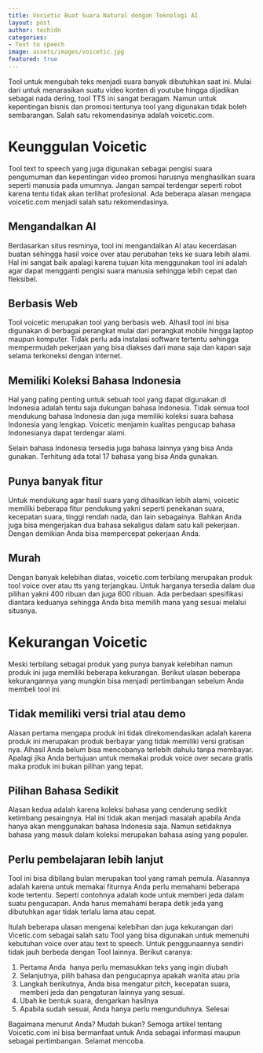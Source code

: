```yaml
---
title: Vocietic Buat Suara Natural dengan Teknologi AI
layout: post
author: techidn
categories: 
- Text to speech
image: assets/images/voicetic.jpg
featured: true
---
```


Tool untuk mengubah teks menjadi suara banyak dibutuhkan saat ini. Mulai dari untuk menarasikan suatu video konten di youtube hingga dijadikan sebagai nada dering, tool TTS ini sangat beragam. Namun untuk kepentingan bisnis dan promosi tentunya tool yang digunakan tidak boleh sembarangan. Salah satu rekomendasinya adalah voicetic.com.

# Keunggulan Voicetic

Tool text to speech yang juga digunakan sebagai pengisi suara pengumuman dan kepentingan video promosi harusnya menghasilkan suara seperti manusia pada umumnya. Jangan sampai terdengar seperti robot karena tentu tidak akan terlihat profesional. Ada beberapa alasan mengapa voicetic.com menjadi salah satu rekomendasinya.

## Mengandalkan AI

Berdasarkan situs resminya, tool ini mengandalkan AI atau kecerdasan buatan sehingga hasil voice over atau perubahan teks ke suara lebih alami. Hal ini sangat baik apalagi karena tujuan kita menggunakan tool ini adalah agar dapat mengganti pengisi suara manusia sehingga lebih cepat dan fleksibel.

## Berbasis Web

Tool voicetic merupakan tool yang berbasis web. Alhasil tool ini bisa digunakan di berbagai perangkat mulai dari perangkat mobile hingga laptop maupun komputer. Tidak perlu ada instalasi software tertentu sehingga mempermudah pekerjaan yang bisa diakses dari mana saja dan kapan saja selama terkoneksi dengan internet.

## Memiliki Koleksi Bahasa Indonesia

Hal yang paling penting untuk sebuah tool yang dapat digunakan di Indonesia adalah tentu saja dukungan bahasa Indonesia. Tidak semua tool mendukung bahasa Indonesia dan juga memiliki koleksi suara bahasa Indonesia yang lengkap. Voicetic menjamin kualitas pengucap bahasa Indonesianya dapat terdengar alami.

Selain bahasa Indonesia tersedia juga bahasa lainnya yang bisa Anda gunakan. Terhitung ada total 17 bahasa yang bisa Anda gunakan.

## Punya banyak fitur

Untuk mendukung agar hasil suara yang dihasilkan lebih alami, voicetic memiliki beberapa fitur pendukung yakni seperti penekanan suara, kecepatan suara, tinggi rendah nada, dan lain sebagainya. Bahkan Anda juga bisa mengerjakan dua bahasa sekaligus dalam satu kali pekerjaan. Dengan demikian Anda bisa mempercepat pekerjaan Anda.

## Murah

Dengan banyak kelebihan diatas, voicetic.com terbilang merupakan produk tool voice over atau tts yang terjangkau. Untuk harganya tersedia dalam dua pilihan yakni 400 ribuan dan juga 600 ribuan. Ada perbedaan spesifikasi diantara keduanya sehingga Anda bisa memilih mana yang sesuai melalui situsnya.

# Kekurangan Voicetic

Meski terbilang sebagai produk yang punya banyak kelebihan namun produk ini juga memiliki beberapa kekurangan. Berikut ulasan beberapa kekurangannya yang mungkin bisa menjadi pertimbangan sebelum Anda membeli tool ini.

## Tidak memiliki versi trial atau demo

Alasan pertama mengapa produk ini tidak direkomendasikan adalah karena produk ini merupakan produk berbayar yang tidak memiliki versi gratisan nya. Alhasil Anda belum bisa mencobanya terlebih dahulu tanpa membayar. Apalagi jika Anda bertujuan untuk memakai produk voice over secara gratis maka produk ini bukan pilihan yang tepat.

## Pilihan Bahasa Sedikit

Alasan kedua adalah karena koleksi bahasa yang cenderung sedikit ketimbang pesaingnya. Hal ini tidak akan menjadi masalah apabila Anda hanya akan menggunakan bahasa Indonesia saja. Namun setidaknya bahasa yang masuk dalam koleksi merupakan bahasa asing yang populer.

## Perlu pembelajaran lebih lanjut

Tool ini bisa dibilang bulan merupakan tool yang ramah pemula. Alasannya adalah karena untuk memakai fiturnya Anda perlu memahami beberapa kode tertentu. Seperti contohnya adalah kode untuk memberi jeda dalam suatu pengucapan. Anda harus memahami berapa detik jeda yang dibutuhkan agar tidak terlalu lama atau cepat.

Itulah beberapa ulasan mengenai kelebihan dan juga kekurangan dari Vicetic.com sebagai salah satu Tool yang bisa digunakan untuk memenuhi kebutuhan voice over atau text to speech. Untuk penggunaannya sendiri tidak jauh berbeda dengan Tool lainnya. Berikut caranya:

1. Pertama Anda  hanya perlu memasukkan teks yang ingin diubah
2. Selanjutnya, pilih bahasa dan pengucapnya apakah wanita atau pria
3. Langkah berikutnya, Anda bisa mengatur pitch, kecepatan suara, memberi jeda dan pengaturan lainnya yang sesuai. 
4. Ubah ke bentuk suara, dengarkan hasilnya 
5. Apabila sudah sesuai, Anda hanya perlu mengunduhnya. Selesai

Bagaimana menurut Anda? Mudah bukan? Semoga artikel tentang Voicetic.com ini bisa bermanfaat untuk Anda sebagai informasi maupun sebagai pertimbangan. Selamat mencoba.
